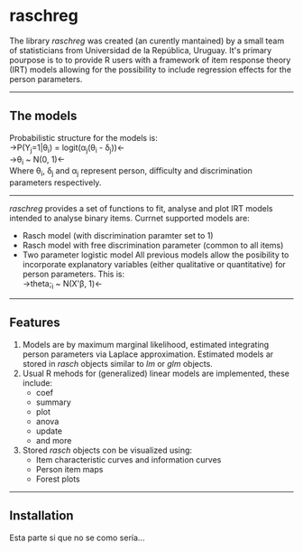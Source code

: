 # raschreg

The library _raschreg_ was created (an curently mantained) by a small team of statisticians from Universidad de la República, Uruguay. It's primary pourpose is to to provide R users with a framework of item response theory (IRT) models allowing for the possibility to include regression effects for the person parameters.   
***
## The models
Probabilistic structure for the models is:   
->P(Y<sub>j</sub>=1|&theta;<sub>i</sub>) = logit(&alpha;<sub>j</sub>(&theta;<sub>i</sub> - &delta;<sub>j</sub>))<-   
->&theta;<sub>i</sub> ~ N(0, 1)<-   
Where &theta;<sub>i</sub>, &delta;<sub>j</sub> and &alpha;<sub>j</sub> represent person, difficulty and discrimination parameters respectively.
***
_raschreg_ provides a set of functions to fit, analyse and plot IRT models intended to analyse binary items. Currnet supported models are:   
* Rasch model (with discrimination paramter set to 1)
* Rasch model with free discrimination parameter (common to all items)
* Two parameter logistic model
All previous models allow the posibility to incorporate explanatory variables (either qualitative or quantitative) for person parameters. This is:   
->theta;<sub>i</sub> ~ N(X'&beta;, 1)<-
***
## Features
1. Models are by maximum marginal likelihood, estimated integrating person parameters via Laplace approximation. Estimated models ar stored in _rasch_ objects similar to _lm_ or _glm_ objects.   
2. Usual R mehods for (generalized) linear models are implemented, these include:   
    * coef
    * summary
    * plot
    * anova
    * update
    * and more
3. Stored _rasch_ objects con be visualized using:
    * Item characteristic curves and information curves
    * Person item maps
    * Forest plots
***
## Installation
Esta parte si que no se como sería...
